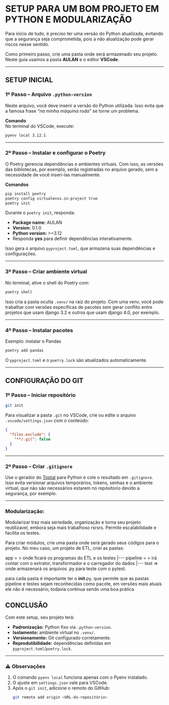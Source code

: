 # SETUP PARA UM BOM PROJETO EM PYTHON E MODULARIZAÇÃO

Para início de tudo, é preciso ter uma versão do Python atualizada, evitando que a segurança seja comprometida, pois a não atualização pode gerar riscos nesse sentido.

Como primeiro passo, crie uma pasta onde será armazenado seu projeto. Neste guia usamos a pasta **AULAN** e o editor **VSCode**.

---

## SETUP INICIAL

### 1º Passo – Arquivo `.python-version`
Neste arquivo, você deve inserir a versão do Python utilizada. Isso evita que a famosa frase *“na minha máquina roda”* se torne um problema.

**Comando**  
No terminal do VSCode, execute:  
```bash
pyenv local 3.12.1
```

---

### 2º Passo – Instalar e configurar o Poetry
O Poetry gerencia dependências e ambientes virtuais. Com isso, as versões das bibliotecas, por exemplo, serão registradas no arquivo gerado, sem a necessidade de você inseri-las manualmente.

**Comandos**  
```bash
pip install poetry
poetry config virtualenvs.in-project true
poetry init
```

Durante o `poetry init`, responda:  
- **Package name:** AULAN  
- **Version:** 0.1.0  
- **Python version:** >=3.12  
- Responda **yes** para definir dependências interativamente.

Isso gera o arquivo `pyproject.toml`, que armazena suas dependências e configurações.

---

### 3º Passo – Criar ambiente virtual
No terminal, ative o shell do Poetry com:  
```bash
poetry shell
```
Isso cria a pasta oculta `.venv/` na raiz do projeto. Com uma venv, você pode trabalhar com versões especificas de pacotes sem gerar conflito entre projetos que usam django 3.2 e outros que usam django 4.0, por exemplo.

---

### 4º Passo – Instalar pacotes
Exemplo: instalar o Pandas  
```bash
poetry add pandas
```
O `pyproject.toml` e o `poetry.lock` são atualizados automaticamente.

---

## CONFIGURAÇÃO DO GIT

### 1º Passo – Iniciar repositório
```bash
git init
```

Para visualizar a pasta `.git` no VSCode, crie ou edite o arquivo `.vscode/settings.json` com o conteúdo:  
```json
{
  "files.exclude": {
    "**/.git": false
  }
}
```

---

### 2º Passo – Criar `.gitignore`
Use o gerador do [Toptal](https://www.toptal.com/developers/gitignore) para Python e cole o resultado em `.gitignore`.  
Isso evita versionar arquivos temporários, tokens, senhas e o ambiente virtual, que não são necessários estarem no repósitorio devido a segurança, por exemplo.

---

### Modularização:

Modularizar traz mais seriedade, organização e torna seu projeto reutilizavel, embora seja mais trabalhoso rsrsrs. Permite escalabilidade e facilita os testes.

Para criar módulos, crie uma pasta onde será gerado seus códigos para o projeto. No meu caso, um projeto de ETL, criei as pastas:

app = > onde ficará os programas do ETL e os testes
 |--- pipeline = > irá contar com o extrator, transformador e o carregador do dados
 |--- test => onde armazenará os arquivos .py para teste com o pytest. 

para cada pasta é importante ter o __init__.py, que permite que as pastas pipeline e testes sejam reconhecidas como pacote, em versões mais atuais ele não é necessário, todavia continua sendo uma boa prática.

## CONCLUSÃO

Com este setup, seu projeto terá:  
- **Padronização:** Python fixo via `.python-version`.  
- **Isolamento:** ambiente virtual no `.venv/`.  
- **Versionamento:** Git configurado corretamente.  
- **Reprodutibilidade:** dependências definidas em `pyproject.toml`/`poetry.lock`.

---

### ⚠️ Observações

1. O comando `pyenv local` funciona apenas com o Pyenv instalado.  
2. O ajuste em `settings.json` vale para VSCode.  
3. Após o `git init`, adicione o remoto do GitHub:  
   ```bash
   git remote add origin <URL-do-repositório>
   ```   